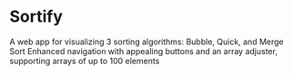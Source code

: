 # Sortify
 A web app for visualizing 3 sorting algorithms: Bubble, Quick, and Merge Sort
 Enhanced navigation with appealing buttons and an array adjuster, supporting arrays of up to 100 elements
